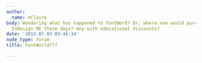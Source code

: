 ```yaml
---
author:
  name: eClaire
body: Wondering what has happened to FontWord? Or, where one would purchase Adobe
  InDesign ME these days? Any with educational discounts?
date: '2013-07-03 03:46:34'
node_type: forum
title: FontWorld???

---
```

